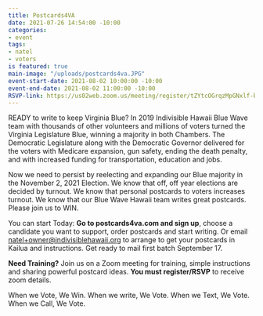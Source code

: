 ```yaml
---
title: Postcards4VA
date: 2021-07-26 14:54:00 -10:00
categories:
- event
tags:
- natel
- voters
is featured: true
main-image: "/uploads/postcards4va.JPG"
event-start-date: 2021-08-02 10:00:00 -10:00
event-end-date: 2021-08-02 11:00:00 -10:00
RSVP-link: https://us02web.zoom.us/meeting/register/tZYtcOGrqzMpGNxlf-b2fzURx60sLPUMKz4_
---
```


READY to write to keep Virginia Blue?  In 2019 Indivisible Hawaii Blue Wave team with thousands of other volunteers and millions of voters turned the Virginia Legislature Blue, winning a majority in both Chambers.  The Democratic Legislature along with the Democratic Governor delivered for the voters with Medicare expansion, gun safety, ending the death penalty, and with increased funding for transportation, education and jobs.

Now we need to persist by reelecting and expanding our Blue majority in the November 2, 2021 Election.  We know that off, off year elections are decided by turnout.  We know that personal postcards to voters increases turnout. We know that our Blue Wave Hawaii team writes great postcards. Please join us to WIN.

You can start Today:
**Go to postcards4va.com and sign up**, choose a candidate you want to support, order postcards and start writing.  Or email natel+owner@indivisiblehawaii.org to arrange to get your postcards in Kailua and instructions. Get ready to mail first batch September 17.

**Need Training?**
Join us on a Zoom meeting for training, simple instructions and sharing powerful postcard ideas.  **You must register/RSVP** to receive zoom details.

When we Vote, We Win. When we write, We Vote. When we Text, We Vote. When we Call, We Vote.